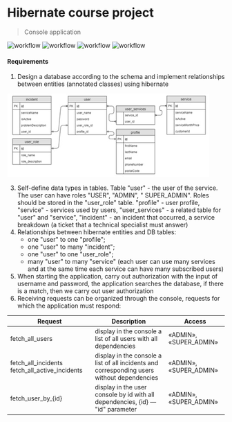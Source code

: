 # Hibernate course project

> Console application

![workflow](https://img.shields.io/badge/MySQL-8.0.26-brightgreen?logo=mysql)
![workflow](https://img.shields.io/badge/Hibernate-5.6.2.Final-brightgreen?logo=hibernate)
![workflow](https://img.shields.io/badge/Java-17-brightgreen?logo=java)
![workflow](https://img.shields.io/badge/Log4J-1.2.17-brightgreen)

#### Requirements

1. Design a database according to the schema and implement relationships between entities (annotated classes) using
   hibernate

![schema](db_schema.jpg)

3. Self-define data types in tables. Table "user" - the user of the service. The user can have roles "USER", "ADMIN", "
   SUPER_ADMIN". Roles should be stored in the "user_role" table. "profile" - user profile, "service" - services used by
   users, "user_services" - a related table for "user" and "service", "incident" - an incident that occurred, a service
   breakdown (a ticket that a technical specialist must answer)
4. Relationships between hibernate entities and DB tables:
    - one "user" to one "profile";
    - one "user" to many "incident";
    - one "user" to one "user_role";
    - many "user" to many "service" (each user can use many services and at the same time each service can have many
      subscribed users)
5. When starting the application, carry out authorization with the input of username and password, the application
   searches the database, if there is a match, then we carry out user authorization
6. Receiving requests can be organized through the console, requests for which the application must respond:

| Request                                        | Description                                                                                 | Access                 |
|------------------------------------------------|---------------------------------------------------------------------------------------------|------------------------|
| fetch_all_users                                | display in the console a list of all users with all dependencies                            | «ADMIN», «SUPER_ADMIN» |
| fetch_all_incidents fetch_all_active_incidents | display in the console a list of all incidents and corresponding users without dependencies | «ADMIN», «SUPER_ADMIN» |
| fetch_user_by_{id}                             | display in the user console by id with all dependencies, {id} — "id" parameter              | «ADMIN», «SUPER_ADMIN» |




